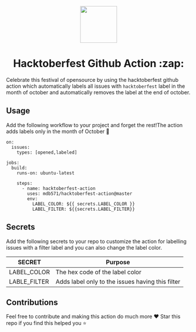 <div align="center"><img  src="https://hacktoberfest.digitalocean.com/assets/h-dark-d1a5f262f5aa5936d3bc526365938d98f3946e669f6e2cd9ae1e7a848c57e351.svg" width=100 height=100></img></div>
<h1 align="center">Hacktoberfest Github Action :zap:</h1>

Celebrate this festival of opensource by using the hacktoberfest github action which automatically labels all issues with ```hacktoberfest``` label in the month of october and automatically removes the label at the end of october.

## Usage

Add the following workflow to your project and forget the rest!The action adds labels only in the month of October :rocket:

```name:  Hacktoberfest Issue Labeler
on:
  issues:
    types: [opened,labeled]

jobs:
  build:
    runs-on: ubuntu-latest

    steps:
      - name: hacktoberfest-action
        uses: mdb571/hacktoberfest-action@master
        env:
          LABEL_COLOR: ${{ secrets.LABEL_COLOR }}
          LABEL_FILTER: ${{secrets.LABEL_FILTER}} 
```
 ## Secrets
 
 Add the following secrets to your repo to customize the action for labelling issues with a filter label and you can also change the label color.
 
 SECRET          | Purpose                                              | 
------------------|-------------------------------------------------------|
LABEL_COLOR     | The hex code of the label color          | 
LABLE_FILTER    | Adds label only to the issues having this filter       | 

## Contributions
Feel free to contribute and making this action do much more :heart: Star this repo if you find this helped you :star:
